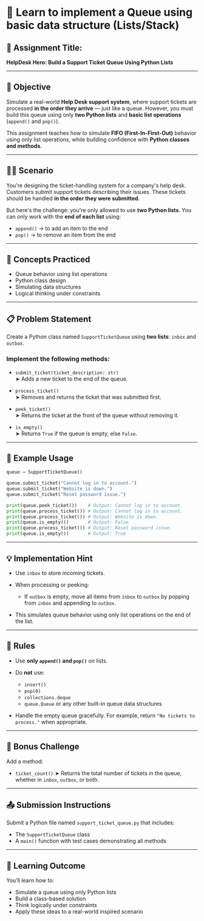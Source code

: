 
# 🧾 Learn to implement a Queue using basic data structure (Lists/Stack)

## 📌 Assignment Title:
**HelpDesk Hero: Build a Support Ticket Queue Using Python Lists**

---

## 🎯 Objective

Simulate a real-world **Help Desk support system**, where support tickets are processed **in the order they arrive** — just like a queue. However, you must build this queue using only **two Python lists** and **basic list operations** (`append()` and `pop()`).

This assignment teaches how to simulate **FIFO (First-In-First-Out)** behavior using only list operations, while building confidence with **Python classes and methods**.

---

## 🧑‍💻 Scenario

You're designing the ticket-handling system for a company's help desk. Customers submit support tickets describing their issues. These tickets should be handled **in the order they were submitted**.

But here's the challenge: you're only allowed to use **two Python lists**. You can only work with the **end of each list** using:

- `append()` → to add an item to the end
- `pop()` → to remove an item from the end

---

## 🧠 Concepts Practiced

- Queue behavior using list operations
- Python class design
- Simulating data structures
- Logical thinking under constraints

---

## 📋 Problem Statement

Create a Python class named `SupportTicketQueue` using **two lists**: `inbox` and `outbox`.

### Implement the following methods:

- `submit_ticket(ticket_description: str)`  
  ➤ Adds a new ticket to the end of the queue.

- `process_ticket()`  
  ➤ Removes and returns the ticket that was submitted first.

- `peek_ticket()`  
  ➤ Returns the ticket at the front of the queue without removing it.

- `is_empty()`  
  ➤ Returns `True` if the queue is empty, else `False`.

---

## 🧪 Example Usage

```python
queue = SupportTicketQueue()

queue.submit_ticket("Cannot log in to account.")
queue.submit_ticket("Website is down.")
queue.submit_ticket("Reset password issue.")

print(queue.peek_ticket())    # Output: Cannot log in to account.
print(queue.process_ticket()) # Output: Cannot log in to account.
print(queue.process_ticket()) # Output: Website is down.
print(queue.is_empty())       # Output: False
print(queue.process_ticket()) # Output: Reset password issue.
print(queue.is_empty())       # Output: True
```

---

## 💡 Implementation Hint

* Use `inbox` to store incoming tickets.
* When processing or peeking:

  * If `outbox` is empty, move all items from `inbox` to `outbox` by popping from `inbox` and appending to `outbox`.
* This simulates queue behavior using only list operations on the end of the list.

---

## 🔐 Rules

* Use **only `append()` and `pop()`** on lists.
* Do **not** use:

  * `insert()`
  * `pop(0)`
  * `collections.deque`
  * `queue.Queue` or any other built-in queue data structures
* Handle the empty queue gracefully. For example, return `"No tickets to process."` when appropriate.

---

## 🌟 Bonus Challenge

Add a method:

* `ticket_count()`
  ➤ Returns the total number of tickets in the queue, whether in `inbox`, `outbox`, or both.

---

## 📤 Submission Instructions

Submit a Python file named `support_ticket_queue.py` that includes:

* The `SupportTicketQueue` class
* A `main()` function with test cases demonstrating all methods

---

## 🏁 Learning Outcome

You’ll learn how to:

* Simulate a queue using only Python lists
* Build a class-based solution
* Think logically under constraints
* Apply these ideas to a real-world inspired scenario

